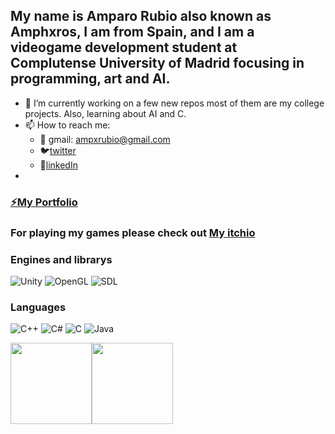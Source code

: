 ## My name is Amparo Rubio also known as Amphxros, I am from Spain, and I am a videogame development student at Complutense University of Madrid focusing in programming, art and AI.

- 🌱 I’m currently working on a few new repos most of them are my college projects. Also, learning about AI and C.
- 📫 How to reach me: 
     - 💌 gmail: ampxrubio@gmail.com
     - 🐦[twitter](https://twitter.com/AmphxrosDev)
     - 📮[linkedIn](https://es.linkedin.com/in/amparo-rubio-bellon)
-  </b>


### [⚡My Portfolio](https://amphxros.github.io/Portfolio/)
### For playing my games please check out [My itchio](https://amphxros.itch.io/) 

### Engines and librarys
![Unity](https://img.shields.io/badge/-Unity-%23222222)
![OpenGL](https://img.shields.io/badge/-OpenGL-%23AABB44)
![SDL](https://img.shields.io/badge/-SDL-%23AA44AA)

### Languages

![C++](https://img.shields.io/badge/-C%2B%2B-%23FF44AA)
![C#](https://img.shields.io/badge/-C%23-green)
![C](https://img.shields.io/badge/-C-%23F4F4F4)
![Java](https://img.shields.io/badge/-Java-%23FF5555)

<a href="https://www.adamalston.com/"><img height="130px" src="https://github-readme-stats.vercel.app/api?username=amprubio&hide_title=true&hide_border=true&show_icons=true&include_all_commits=true&count_private=true&line_height=21&text_color=000&icon_color=000&bg_color=0,ea6161,ffc64d,fffc4d,52fa5a&theme=graywhite" /><!-- wi*quL3fcV --><img height="130px" src="https://github-readme-stats.vercel.app/api/top-langs/?username=amprubio&hide=html&hide_title=true&hide_border=true&layout=compact&langs_count=6&exclude_repo=comp426,Redventures-Movie-Quotes&text_color=000&icon_color=fff&bg_color=0,52fa5a,4dfcff,c64dff&theme=graywhite" /></a>
